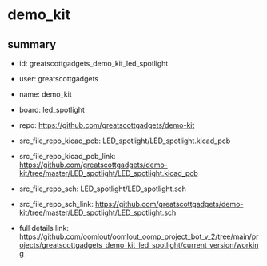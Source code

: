 # demo_kit
 
## summary 
* id: greatscottgadgets_demo_kit_led_spotlight
* user: greatscottgadgets
* name: demo_kit
* board: led_spotlight
* repo: https://github.com/greatscottgadgets/demo-kit
* src_file_repo_kicad_pcb: LED_spotlight/LED_spotlight.kicad_pcb
* src_file_repo_kicad_pcb_link: https://github.com/greatscottgadgets/demo-kit/tree/master/LED_spotlight/LED_spotlight.kicad_pcb


* src_file_repo_sch: LED_spotlight/LED_spotlight.sch
* src_file_repo_sch_link: https://github.com/greatscottgadgets/demo-kit/tree/master/LED_spotlight/LED_spotlight.sch
* full details link: https://github.com/oomlout/oomlout_oomp_project_bot_v_2/tree/main/projects/greatscottgadgets_demo_kit_led_spotlight/current_version/working  







